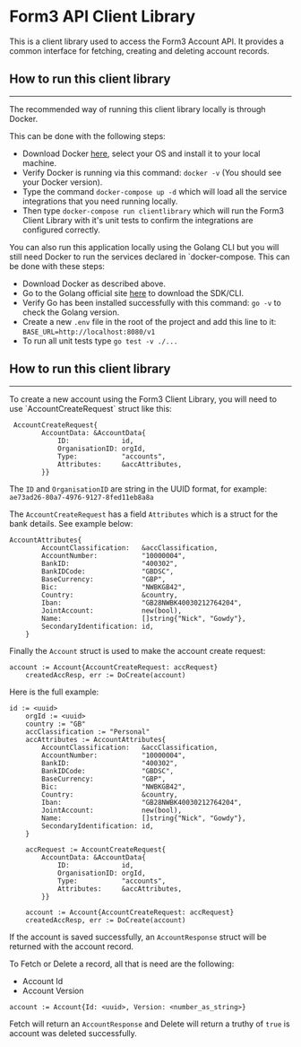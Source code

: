 # Form3 API Client Library
<p>This is a client library used to access the Form3 Account API. It provides a common interface for fetching, creating and deleting account records.</p>

## How to run this client library
---

<p>The recommended way of running this client library locally is through Docker.

This can be done with the following steps:

- Download Docker [here](https://www.docker.com/), select your OS and install it to your local machine.
- Verify Docker is running via this command: `docker -v` (You should see your Docker version).
- Type the command `docker-compose up -d` which will load all the service integrations that you need running locally.
- Then type `docker-compose run clientlibrary` which will run the Form3 Client Library with it's unit tests to confirm the integrations are configured correctly.
</p>

<p>You can also run this application locally using the Golang CLI but you will still need Docker to run the services declared in `docker-compose.
This can be done with these steps:

- Download Docker as described above.
- Go to the Golang official site [here](https://go.dev/) to download the SDK/CLI.
- Verify Go has been installed successfully with this command: `go -v` to check the Golang version.
- Create a new `.env` file in the root of the project and add this line to it: `BASE_URL=http://localhost:8080/v1`
- To run all unit tests type `go test -v ./...`
</p>

## How to run this client library
---
<p>
To create a new account using the Form3 Client Library, you will need to use `AccountCreateRequest` struct like this:

```
 AccountCreateRequest{
		AccountData: &AccountData{
			ID:             id,
			OrganisationID: orgId,
			Type:           "accounts",
			Attributes:     &accAttributes,
		}}
```

The `ID` and `OrganisationID` are string in the UUID format, for example: `ae73ad26-80a7-4976-9127-8fed11eb8a8a `

The `AccountCreateRequest` has a field `Attributes` which is a struct for the bank details. See example below:

```
AccountAttributes{
		AccountClassification:   &accClassification,
		AccountNumber:           "10000004",
		BankID:                  "400302",
		BankIDCode:              "GBDSC",
		BaseCurrency:            "GBP",
		Bic:                     "NWBKGB42",
		Country:                 &country,
		Iban:                    "GB28NWBK40030212764204",
		JointAccount:            new(bool),
		Name:                    []string{"Nick", "Gowdy"},
		SecondaryIdentification: id,
	}
```

Finally the `Account` struct is used to make the account create request:
```
account := Account{AccountCreateRequest: accRequest}
	createdAccResp, err := DoCreate(account)
```

Here is the full example:
```
id := <uuid>
	orgId := <uuid>
	country := "GB"
	accClassification := "Personal"
	accAttributes := AccountAttributes{
		AccountClassification:   &accClassification,
		AccountNumber:           "10000004",
		BankID:                  "400302",
		BankIDCode:              "GBDSC",
		BaseCurrency:            "GBP",
		Bic:                     "NWBKGB42",
		Country:                 &country,
		Iban:                    "GB28NWBK40030212764204",
		JointAccount:            new(bool),
		Name:                    []string{"Nick", "Gowdy"},
		SecondaryIdentification: id,
	}

	accRequest := AccountCreateRequest{
		AccountData: &AccountData{
			ID:             id,
			OrganisationID: orgId,
			Type:           "accounts",
			Attributes:     &accAttributes,
		}}

	account := Account{AccountCreateRequest: accRequest}
	createdAccResp, err := DoCreate(account)
```
If the account is saved successfully, an `AccountResponse` struct will be returned with the account record.

To Fetch or Delete a record, all that is need are the following:

- Account Id
- Account Version

```
account := Account{Id: <uuid>, Version: <number_as_string>}
```

Fetch will return an `AccountResponse` and Delete will return a truthy of `true` is account was deleted successfully.

</p>